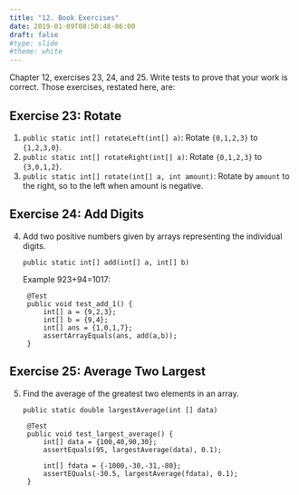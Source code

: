 ```yaml
---
title: "12. Book Exercises"
date: 2019-01-09T08:50:48-06:00
draft: false
#type: slide
#theme: white
---
```


Chapter 12, exercises 23, 24, and 25. Write tests to prove that your work is correct.
Those exercises, restated here, are:

## Exercise 23: Rotate
1. `public static int[] rotateLeft(int[] a)`: Rotate `{0,1,2,3}` to `{1,2,3,0}`.
2. `public static int[] rotateRight(int[] a)`: Rotate `{0,1,2,3}` to `{3,0,1,2}`.
3. `public static int[] rotate(int[] a, int amount)`: Rotate by `amount` to the right, so to the left when amount is negative.

## Exercise 24: Add Digits

4. Add two positive numbers given by arrays representing the individual digits.

    `public static int[] add(int[] a, int[] b)`

    Example 923+94=1017: 

        @Test
        public void test_add_1() {
            int[] a = {9,2,3};
            int[] b = {9,4};
            int[] ans = {1,0,1,7};
            assertArrayEquals(ans, add(a,b));
        }

## Exercise 25: Average Two Largest

5. Find the average of the greatest two elements in an array.

    `public static double largestAverage(int [] data)`
    
        @Test
        public void test_largest_average() {
            int[] data = {100,40,90,30};
            assertEquals(95, largestAverage(data), 0.1);
            
            int[] fdata = {-1000,-30,-31,-80};
            assertEQuals(-30.5, largestAverage(fdata), 0.1);
        }
        
        
